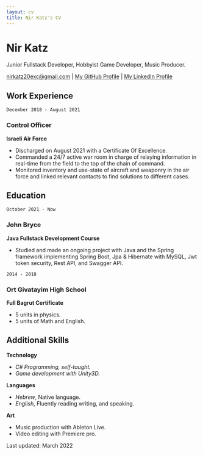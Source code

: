 ```yaml
---
layout: cv
title: Nir Katz's CV
---
```

# Nir Katz
Junior Fullstack Developer, Hobbyist Game Developer, Music Producer.

<div id="webaddress">
<a href="nirkatz20exc@gmail.com" target="_blank">nirkatz20exc@gmail.com</a>
  | <a href="https://github.com/tamboor" target="_blank">My GitHub Profile</a> | <a href="https://www.linkedin.com/in/nir-katz-0ab3891b9/">My LinkedIn Profile</a>
</div>

<!-- ## Currently
Looking for a job as a Junior Fullstack Developer/Unity Game Developer. -->
## Work Experience

`December 2018 - August 2021`
### Control Officer
__Israeli Air Force__
- Discharged on August 2021 with a Certificate Of Excellence.
- Commanded a 24/7 active war room in charge of relaying information in real-time from the field to the top of the chain of command.
- Monitored inventory and use-state of aircraft and weaponry in the air force and linked relevant contacts to find solutions to different cases.

<!-- add work experience  -->
## Education

`October 2021 - Now`
### John Bryce
__Java Fullstack Development Course__
- Studied and made an ongoing project with Java and the Spring framework implementing 
  Spring Boot, Jpa & Hibernate with MySQL, Jwt token security, Rest API, and Swagger API. 


`2014 - 2018`
### Ort Givatayim High School
__Full Bagrut Certificate__
- 5 units in physics.
- 5 units of Math and English.

## Additional Skills

__Technology__
- *C# Programming, self-taught.* 
- *Game development with Unity3D.*

__Languages__
- *Hebrew*, Native language.
- *English*, Fluently reading writing, and speaking.

__Art__
- Music production with Ableton Live.
- Video editing with Premiere pro.

Last updated: March 2022

